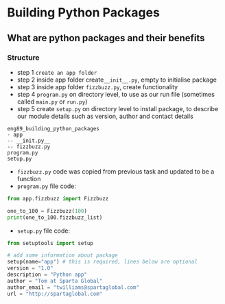 # Building Python Packages
## What are python packages and their benefits
### Structure

- step 1 `create an app folder`
- step 2 inside app folder create`__init__.py`, empty to initialise package
- step 3 inside app folder `fizzbuzz.py`, create functionality
- step 4 `program.py` on directory level, to use as our run file (sometimes called `main.py` or `run.py`)
- step 5 create `setup.py` on directory level to install package, to describe our module details such as version, author and contact details

```
eng89_building_python_packages
- app
-- __init.py__
-- fizzbuzz.py
program.py
setup.py
```

- `fizzbuzz.py` code was copied from previous task and updated to be a function
- `program.py` file code:
```python
from app.fizzbuzz import Fizzbuzz

one_to_100 = Fizzbuzz(100)
print(one_to_100.fizzbuzz_list)

```
- `setup.py` file code:
```python
from setuptools import setup

# add some information about package
setup(name="app") # this is required, lines below are optional
version = "1.0"
description = "Python app"
author = "Tom at Sparta Global"
author_email = "twilliams@spartaglobal.com"
url = "http://spartaglobal.com"
```